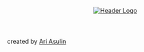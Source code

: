 <div class="theme-default">
<header>
  <a href="/">
    <img src="/@site/header.png" alt="Header Logo" class="logo" data-no-fullscreen />
  </a>
</header>

<nav data-generate-links="auto"></nav>

<section>
<templateContent></templateContent>
</section>

<footer>
  <div>created by <a href="https://clevertree.net/">Ari Asulin</a></div>
  <hitCounter></hitCounter>
</footer>
</div>
